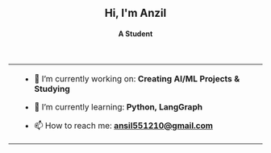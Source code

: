 <h2 align="center">Hi, I'm Anzil</h2>
<h4 align="center">A Student</h4>

<table>
  <tr>
    <td>
<!--     <img align="center" width="900" src="https://raw.githubusercontent.com/buttercrab/buttercrab/master/github-metrics.svg" alt="profile image" /> -->
    </td>
    <td>

- 🔭 I’m currently working on: **Creating AI/ML Projects & Studying**

- 🌱 I’m currently learning: **Python, LangGraph**

- 📫 How to reach me: **ansil551210@gmail.com**

    </td>
  </tr>
<br/>
